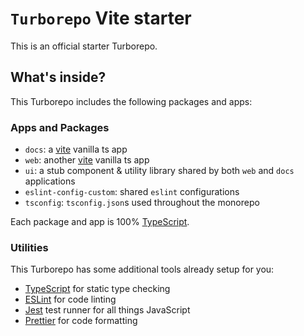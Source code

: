 # `Turborepo` Vite starter

This is an official starter Turborepo.

## What's inside?

This Turborepo includes the following packages and apps:

### Apps and Packages

- `docs`: a [vite](https://vitejs.dev) vanilla ts app
- `web`: another [vite](https://vitejs.dev) vanilla ts app
- `ui`: a stub component & utility library shared by both `web` and `docs` applications
- `eslint-config-custom`: shared `eslint` configurations
- `tsconfig`: `tsconfig.json`s used throughout the monorepo

Each package and app is 100% [TypeScript](https://www.typescriptlang.org/).

### Utilities

This Turborepo has some additional tools already setup for you:

- [TypeScript](https://www.typescriptlang.org/) for static type checking
- [ESLint](https://eslint.org/) for code linting
- [Jest](https://jestjs.io) test runner for all things JavaScript
- [Prettier](https://prettier.io) for code formatting
